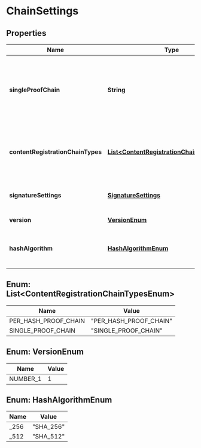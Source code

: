 
# ChainSettings

## Properties
Name | Type | Description | Notes
------------ | ------------- | ------------- | -------------
**singleProofChain** | **String** | The proof chain Id linked to the current configuration. This is a shared proof chain for all registrations/hashes. Only when the single proof chain type has been configured. |  [optional]
**contentRegistrationChainTypes** | [**List&lt;ContentRegistrationChainTypesEnum&gt;**](#List&lt;ContentRegistrationChainTypesEnum&gt;) | A set of content registration chain types. This can be a single proof chain for all hashes, a more powerful chain per hash, or both | 
**signatureSettings** | [**SignatureSettings**](SignatureSettings.md) | Settings that determine how the signature should be registered/verified | 
**version** | [**VersionEnum**](#VersionEnum) | The settings version (only 1 for now) | 
**hashAlgorithm** | [**HashAlgorithmEnum**](#HashAlgorithmEnum) | The hashing method used for the content. We always return and expect the hash in base64 form |  [optional]


<a name="List<ContentRegistrationChainTypesEnum>"></a>
## Enum: List&lt;ContentRegistrationChainTypesEnum&gt;
Name | Value
---- | -----
PER_HASH_PROOF_CHAIN | &quot;PER_HASH_PROOF_CHAIN&quot;
SINGLE_PROOF_CHAIN | &quot;SINGLE_PROOF_CHAIN&quot;


<a name="VersionEnum"></a>
## Enum: VersionEnum
Name | Value
---- | -----
NUMBER_1 | 1


<a name="HashAlgorithmEnum"></a>
## Enum: HashAlgorithmEnum
Name | Value
---- | -----
_256 | &quot;SHA_256&quot;
_512 | &quot;SHA_512&quot;



